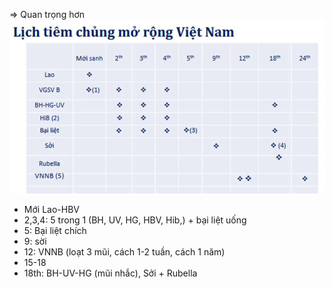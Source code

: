 => Quan trọng hơn
![Lịch tiêm chủng mở rộng quốc gia-1687332778564.jpeg](../../../../../200%20Files/image/image/L%E1%BB%8Bch%20ti%C3%AAm%20ch%E1%BB%A7ng%20m%E1%BB%9F%20r%E1%BB%99ng%20qu%E1%BB%91c%20gia-1687332778564.jpeg)
- Mới Lao-HBV
- 2,3,4: 5 trong 1 (BH, UV, HG, HBV, Hib,) + bại liệt uống
- 5: Bại liệt chích
- 9: sời
- 12: VNNB (loạt 3 mũi, cách 1-2 tuần, cách 1 năm)
- 15-18
- 18th: BH-UV-HG (mũi nhắc), Sởi + Rubella

